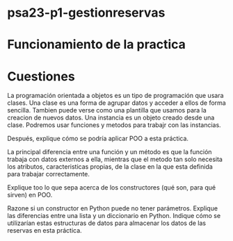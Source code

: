 # psa23-p1-gestionreservas

# Funcionamiento de la practica

# Cuestiones
La programación orientada a objetos es un tipo de programación que usara clases.
Una clase es una forma de agrupar datos y acceder a ellos de forma sencilla. Tambien puede verse como una plantilla que usamos para la creacion de nuevos datos.
Una instancia es un objeto creado desde una clase.
Podremos usar funciones y metodos para trabajr con las instancias.

Después, explique cómo se podría aplicar POO a esta práctica.

La principal diferencia entre una función y un método es que la función trabaja con datos externos a ella, mientras que el metodo tan solo necesita los atributos, caracteristicas propias, de la clase en la que esta definida para trabajar correctamente.

Explique too lo que sepa acerca de los constructores (qué son, para qué sirven) en POO. 

Razone si un constructor en Python puede no tener parámetros.
Explique las diferencias entre una lista y un diccionario en Python. Indique cómo se utilizarían estas estructuras de datos para almacenar los datos de las reservas en esta práctica.


